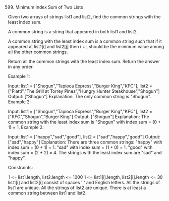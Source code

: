 599. Minimum Index Sum of Two Lists

Given two arrays of strings list1 and list2, find the common strings with the least index sum.

A common string is a string that appeared in both list1 and list2.

A common string with the least index sum is a common string such that if it appeared at list1[i] and list2[j] then i + j should be the minimum value among all the other common strings.

Return all the common strings with the least index sum. Return the answer in any order.



Example 1:

Input: list1 = ["Shogun","Tapioca Express","Burger King","KFC"], list2 = ["Piatti","The Grill at Torrey Pines","Hungry Hunter Steakhouse","Shogun"]
Output: ["Shogun"]
Explanation: The only common string is "Shogun".
Example 2:

Input: list1 = ["Shogun","Tapioca Express","Burger King","KFC"], list2 = ["KFC","Shogun","Burger King"]
Output: ["Shogun"]
Explanation: The common string with the least index sum is "Shogun" with index sum = (0 + 1) = 1.
Example 3:

Input: list1 = ["happy","sad","good"], list2 = ["sad","happy","good"]
Output: ["sad","happy"]
Explanation: There are three common strings:
"happy" with index sum = (0 + 1) = 1.
"sad" with index sum = (1 + 0) = 1.
"good" with index sum = (2 + 2) = 4.
The strings with the least index sum are "sad" and "happy".


Constraints:

1 <= list1.length, list2.length <= 1000
1 <= list1[i].length, list2[i].length <= 30
list1[i] and list2[i] consist of spaces ' ' and English letters.
All the strings of list1 are unique.
All the strings of list2 are unique.
There is at least a common string between list1 and list2.